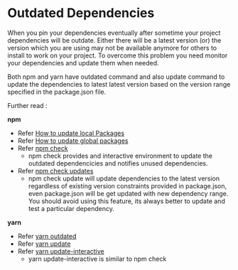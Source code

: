# Outdated Dependencies
When you pin your dependencies eventually after sometime your project dependencies will be outdate. Either there will be a latest version (or) the version which you are using may not be available anymore for others to install to work on your project.
To overcome this problem you need monitor your dependencies and update them when needed.

Both npm and yarn have outdated command and also update command to update the dependencies to latest latest version based on the version range specified in the package.json file.

Further read :

**npm** 
- Refer [How to update local Packages](https://docs.npmjs.com/getting-started/updating-local-packages)
- Refer [How to update global packages](https://docs.npmjs.com/getting-started/updating-global-packages)
- Refer [npm check](https://www.npmjs.com/package/npm-check-interactive)
  - npm check provides and interactive environment to update the outdated dependencicies and notifies unused dependencies.
- Refer [npm check updates](https://www.npmjs.com/package/npm-check-updates)
  - npm check update will update dependencies to the latest version regardless of existing version constraints provided in package.json, even package.json will be get updated with new dependency range. You should avoid using this feature, its always better to update and test a particular dependency.

**yarn**
- Refer [yarn outdated](https://yarnpkg.com/lang/en/docs/cli/outdated/)
- Refer [yarn update](https://yarnpkg.com/en/docs/cli/upgrade)
- Refer [yarn update-interactive](https://yarnpkg.com/en/docs/cli/upgrade-interactive)
  - yarn update-interactive is similar to npm check

